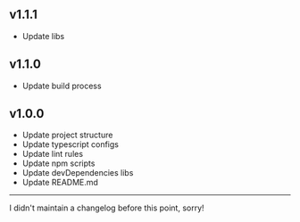 ## v1.1.1
* Update libs

## v1.1.0
* Update build process

## v1.0.0
* Update project structure
* Update typescript configs
* Update lint rules
* Update npm scripts
* Update devDependencies libs
* Update README.md

---

I didn't maintain a changelog before this point, sorry!
